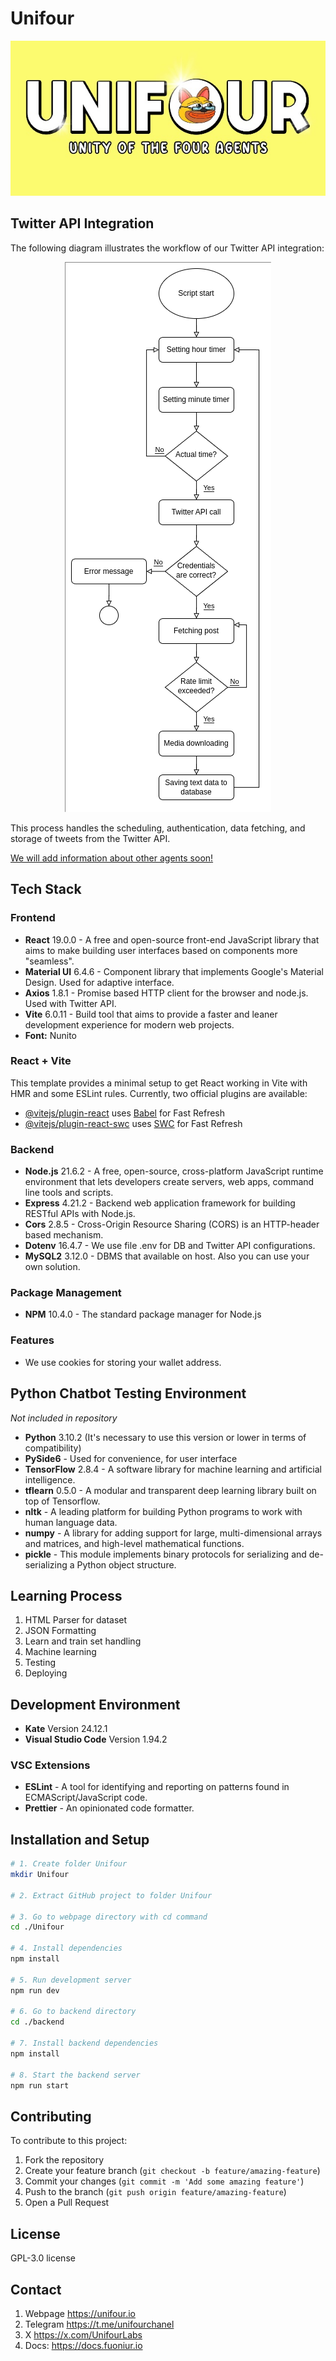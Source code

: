 # Unifour

<p align="center"><img src="./assets/cover.jpg" alt="Welcome cover image"/></p>

## Twitter API Integration

The following diagram illustrates the workflow of our Twitter API integration:
<p align="center"><img src="./assets/twitter-api-workflow-diagram.png" alt="Twitter API Workflow Diagram"/></p>
This process handles the scheduling, authentication, data fetching, and storage of tweets from the Twitter API.

<ins>We will add information about other agents soon!</ins>

## Tech Stack

### Frontend
- **React** 19.0.0 - A free and open-source front-end JavaScript library that aims to make building user interfaces based on components more "seamless".
- **Material UI** 6.4.6 - Component library that implements Google's Material Design. Used for adaptive interface.
- **Axios** 1.8.1 - Promise based HTTP client for the browser and node.js. Used with Twitter API.
- **Vite** 6.0.11 - Build tool that aims to provide a faster and leaner development experience for modern web projects.
- **Font:** Nunito

### React + Vite
This template provides a minimal setup to get React working in Vite with HMR and some ESLint rules.
Currently, two official plugins are available:
- [@vitejs/plugin-react](https://github.com/vitejs/vite-plugin-react/blob/main/packages/plugin-react/README.md) uses [Babel](https://babeljs.io/) for Fast Refresh
- [@vitejs/plugin-react-swc](https://github.com/vitejs/vite-plugin-react-swc) uses [SWC](https://swc.rs/) for Fast Refresh

### Backend
- **Node.js** 21.6.2 - A free, open-source, cross-platform JavaScript runtime environment that lets developers create servers, web apps, command line tools and scripts.
- **Express** 4.21.2 - Backend web application framework for building RESTful APIs with Node.js.
- **Cors** 2.8.5 - Cross-Origin Resource Sharing (CORS) is an HTTP-header based mechanism.
- **Dotenv** 16.4.7 - We use file .env for DB and Twitter API configurations.
- **MySQL2** 3.12.0 - DBMS that available on host. Also you can use your own solution.

### Package Management
- **NPM** 10.4.0 - The standard package manager for Node.js

### Features
- We use cookies for storing your wallet address.

## Python Chatbot Testing Environment
*Not included in repository*

- **Python** 3.10.2 (It's necessary to use this version or lower in terms of compatibility)
- **PySide6** - Used for convenience, for user interface
- **TensorFlow** 2.8.4 - A software library for machine learning and artificial intelligence.
- **tflearn** 0.5.0 - A modular and transparent deep learning library built on top of Tensorflow.
- **nltk** - A leading platform for building Python programs to work with human language data.
- **numpy** - A library for adding support for large, multi-dimensional arrays and matrices, and high-level mathematical functions.
- **pickle** - This module implements binary protocols for serializing and de-serializing a Python object structure.

## Learning Process
1. HTML Parser for dataset
2. JSON Formatting
3. Learn and train set handling
4. Machine learning
5. Testing
6. Deploying

## Development Environment
- **Kate** Version 24.12.1
- **Visual Studio Code** Version 1.94.2

### VSC Extensions
- **ESLint** - A tool for identifying and reporting on patterns found in ECMAScript/JavaScript code.
- **Prettier** - An opinionated code formatter.

## Installation and Setup

```bash
# 1. Create folder Unifour
mkdir Unifour

# 2. Extract GitHub project to folder Unifour

# 3. Go to webpage directory with cd command
cd ./Unifour

# 4. Install dependencies
npm install

# 5. Run development server
npm run dev

# 6. Go to backend directory
cd ./backend

# 7. Install backend dependencies
npm install

# 8. Start the backend server
npm run start
```

## Contributing
To contribute to this project:
1. Fork the repository
2. Create your feature branch (`git checkout -b feature/amazing-feature`)
3. Commit your changes (`git commit -m 'Add some amazing feature'`)
4. Push to the branch (`git push origin feature/amazing-feature`)
5. Open a Pull Request

## License
GPL-3.0 license

## Contact
1. Webpage https://unifour.io
2. Telegram https://t.me/unifourchanel
3. X https://x.com/UnifourLabs
4. Docs: https://docs.fuoniur.io
